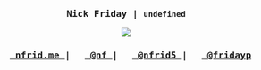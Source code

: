 <samp align="center">
  <h3>Nick Friday | <code>undefined</code></h3>

  <img
    src="https://github-readme-stats.vercel.app/api?username=NFrid&hide_title=true&show_icons=true&hide_border=true&hide=issues&theme=dracula"
  />

  <h3>
    <a
      rel="nofollow noopener noreferrer"
      target="_blank"
      href="https://nfrid.me"
    >
      <img src="https://nfrid.me/favicon.ico" height="16" />
      nfrid.me
    </a>
    |
    <a rel="me" target="_blank" href="https://mastodon.ml/@nf">
      <img src="https://mastodon.ml/favicon.ico" height="16" />
      @nf
    </a>
    |
    <a
      rel="nofollow noopener noreferrer"
      target="_blank"
      href="https://t.me/@nfrid5"
    >
      <img src="https://t.me/favicon.ico" height="16" />
      @nfrid5
    </a>
    |
    <a
      rel="nofollow noopener noreferrer"
      target="_blank"
      href="https://youtube.com/@fridayp"
    >
      <img src="https://youtube.com/favicon.ico" height="16" />
      @fridayp
    </a>
  </h3>
</samp>
